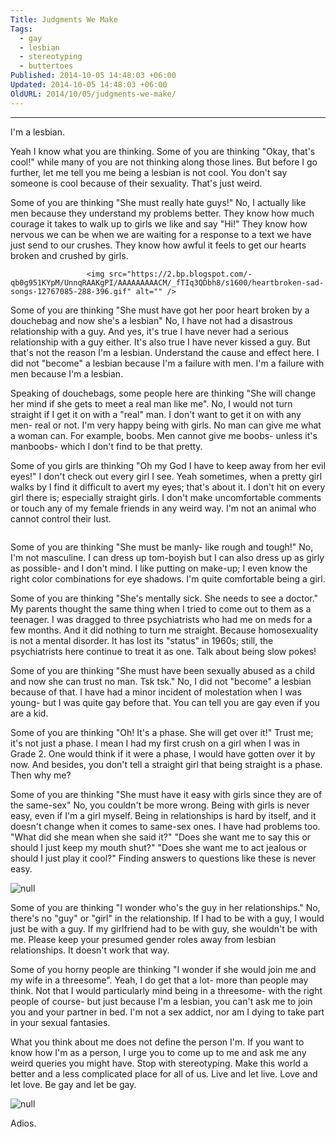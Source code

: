 ```yaml
---
Title: Judgments We Make
Tags:
  - gay
  - lesbian
  - stereotyping
  - buttertoes
Published: 2014-10-05 14:48:03 +06:00
Updated: 2014-10-05 14:48:03 +06:00
OldURL: 2014/10/05/judgments-we-make/
---
```


------------------------------------------------------------------------------------

I'm a lesbian.

Yeah I know what you are thinking. Some of you are thinking "Okay, that's cool!" while many of you are not thinking along those lines. But before I go further, let me tell you me being a lesbian is not cool. You don't say someone is cool because of their sexuality. That's just weird. 

Some of you are thinking "She must really hate guys!" No, I actually like men because they understand my problems better. They know how much courage it takes to walk up to girls we like and say "Hi!" They know how nervous we can be when we are waiting for a response to a text we have just send to our crushes. They know how awful it feels to get our hearts broken and crushed by girls. 

                     <img src="https://2.bp.blogspot.com/-qb0g951KYpM/UnnqRAAKgPI/AAAAAAAAACM/_fTIq3QDbh8/s1600/heartbroken-sad-songs-12767085-288-396.gif" alt="" />

Some of you are thinking "She must have got her poor heart broken by a douchebag and now she's a lesbian" No, I have not had a disastrous relationship with a guy. And yes, it's true I have never had a serious relationship with a guy either. It's also true I have never kissed a guy. But that's not the reason I'm a lesbian. Understand the cause and effect here. I did not "become" a lesbian because I'm a failure with men. I'm a failure with men because I'm a lesbian. 

Speaking of douchebags, some people here are thinking "She will change her mind if she gets to meet a real man like me". No, I would not turn straight if I get it on with a "real" man. I don't want to get it on with any men- real or not. I'm very happy being with girls. No man can give me what a woman can. For example, boobs. Men cannot give me boobs- unless it's manboobs- which I don't find to be that pretty. 

Some of you girls are thinking "Oh my God I have to keep away from her evil eyes!" I don't check out every girl I see. Yeah sometimes, when a pretty girl walks by I find it difficult to avert my eyes; that's about it. I don't hit on every girl there is; especially straight girls. I don't make uncomfortable comments or touch any of my female friends in any weird way. I'm not an animal who cannot control their lust. 

<img src="https://4.bp.blogspot.com/-cqafj-MfB24/Unnr0vFOsQI/AAAAAAAAACY/6nDpwFseRgQ/s1600/avery-wolf-girl.gif" alt="" />

Some of you are thinking "She must be manly- like rough and tough!" No, I'm not masculine. I can dress up tom-boyish but I can also dress up as girly as possible- and I don't mind. I like putting on make-up; I even know the right color combinations for eye shadows. I'm quite comfortable being a girl. 

Some of you are thinking "She's mentally sick. She needs to see a doctor." My parents thought the same thing when I tried to come out to them as a teenager. I was dragged to three psychiatrists who had me on meds for a few months. And it did nothing to turn me straight. Because homosexuality is not a mental disorder. It has lost its "status" in 1960s; still, the psychiatrists here continue to treat it as one. Talk about being slow pokes! 

Some of you are thinking "She must have been sexually abused as a child and now she can trust no man. Tsk tsk." No, I did not "become" a lesbian because of that. I have had a minor incident of molestation when I was young- but I was quite gay before that. You can tell you are gay even if you are a kid. 

Some of you are thinking "Oh! It's a phase. She will get over it!" Trust me; it's not just a phase. I mean I had my first crush on a girl when I was in Grade 2. One would think if it were a phase, I would have gotten over it by now. And besides, you don't tell a straight girl that being straight is a phase. Then why me? 

Some of you are thinking "She must have it easy with girls since they are of the same-sex" No, you couldn't be more wrong.  Being with girls is never easy, even if I'm a girl myself. Being in relationships is hard by itself, and it doesn't change when it comes to same-sex ones. I have had problems too. "What did she mean when she said it?" "Does she want me to say this or should I just keep my mouth shut?" "Does she want me to act jealous or should I just play it cool?" Finding answers to questions like these is never easy. 

<img src="https://1.bp.blogspot.com/-5m982NVutSQ/Unnszzr64VI/AAAAAAAAACg/SI3qvuT058A/s1600/konoka-and-setsuna.jpg" alt="null" />

 Some of you are thinking "I wonder who's the guy in her relationships." No, there's no "guy" or "girl" in the relationship. If I had to be with a guy, I would just be with a guy. If my girlfriend had to be with guy, she wouldn't be with me. Please keep your presumed gender roles away from lesbian relationships. It doesn't work that way. 

Some of you horny people are thinking "I wonder if she would join me and my wife in a threesome". Yeah, I do get that a lot- more than people may think. Not that I would particularly mind being in a threesome- with the right people of course- but just because I'm a lesbian, you can't ask me to join you and your partner in bed. I'm not a sex addict, nor am I dying to take part in your sexual fantasies.

What you think about me does not define the person I'm. If you want to know how I'm as a person, I urge you to come up to me and ask me any weird queries you might have. Stop with stereotyping. Make this world a better and a less complicated place for all of us. Live and let live. Love and let love. Be gay and let be gay.

<img src="https://4.bp.blogspot.com/-qEPlI-X_Hus/UnntS7yauPI/AAAAAAAAACs/KBTDZrZNpDc/s1600/gay-cartoon-attack1.jpg" alt="null" />

Adios.


